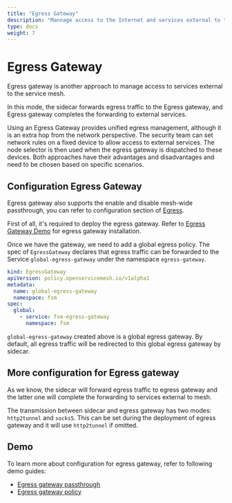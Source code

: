 ```yaml
---
title: "Egress Gateway"
description: "Mannage access to the Internet and services external to the service mesh with Egress gateway."
type: docs
weight: 7
---
```


# Egress Gateway

Egress gateway is another approach to manage access to services external to the service mesh.

In this mode, the sidecar forwards egress traffic to the Egress gateway, and Egress gateway completes the forwarding to external services.

Using an Egress Gateway provides unified egress management, although it is an extra hop from the network perspective. The security team can set network rules on a fixed device to allow access to external services. The node selector is then used when the egress gateway is dispatched to these devices. Both approaches have their advantages and disadvantages and need to be chosen based on specific scenarios.

## Configuration Egress Gateway

Egress gateway also supports the enable and disable mesh-wide passthrough, you can refer to configuration section of [Egress](/docs/guides/traffic_management/egress#configuring-egress).

First of all, it's required to deploy the egress gateway. Refer to [Egress Gateway Demo]() for egress gateway installation.

Once we have the gateway, we need to add a global egress policy. The spec of `EgressGateway` declares that egress traffic can be forwarded to the Service `global-egress-gateway` under the namespace `egress-gateway`.

```yaml
kind: EgressGateway
apiVersion: policy.openservicemesh.io/v1alpha1
metadata:
  name: global-egress-gateway
  namespace: fsm
spec:
  global:
    - service: fsm-egress-gateway
      namespace: fsm
```

`global-egress-gateway` created above is a global egress gateway. By default, all egress traffic will be redirected to this global egress gateway by sidecar.

## More configuration for Egress gateway

As we know, the sidecar will forward egress traffic to egress gateway and the latter one will complete the forwarding to services external to mesh.

The transmission between sidecar and egress gateway has two modes: `http2tunnel` and `socks5`. This can be set during the deployment of egress gateway and it will use `http2tunnel` if omitted.


## Demo

To learn more about configuration for egress gateway, refer to following demo guides:

- [Egress gateway passthrough](/demos/egress_gateway_passthrough)
- [Egress gateway policy](/demos/egress_gateway_policy)

```